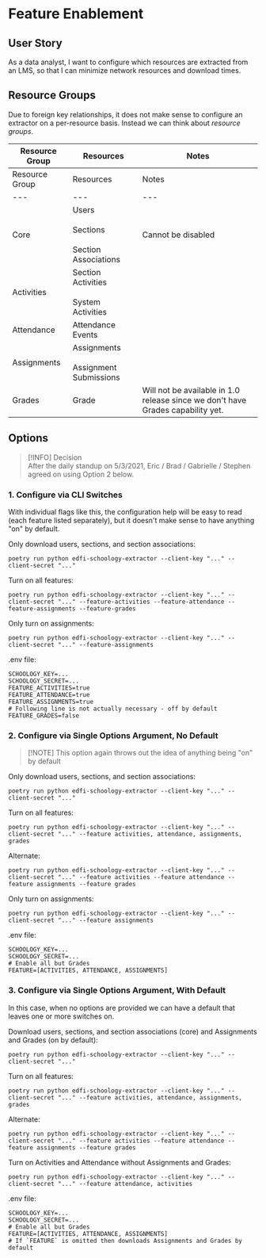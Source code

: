 # Feature Enablement

## User Story

As a data analyst, I want to configure which resources are extracted from an
LMS, so that I can minimize network resources and download times.

## Resource Groups

Due to foreign key relationships, it does not make sense to configure an
extractor on a per-resource basis. Instead we can think about _resource groups_.

| Resource Group | Resources | Notes |
| --- | --- | --- |
| Resource Group | Resources | Notes |
| --- | --- | --- |
| ​Core | Users<br><br>Sections​<br><br>Section Associations | Cannot be disabled |
| Activities | Section Activities<br><br>System Activities |     |
| Attendance | Attendance Events |     |
| Assignments | Assignments<br><br>Assignment Submissions |     |
| Grades | Grade | Will not be available in 1.0 release since we don't have Grades capability yet. |

## Options

> [!INFO] Decision \
> After the daily standup on 5/3/2021, Eric / Brad / Gabrielle / Stephen agreed
> on using Option 2 below.

### 1. Configure via CLI Switches

With individual flags like this, the configuration help will be easy to read
(each feature listed separately), but it doesn't make sense to have anything
"on" by default.

Only download users, sections, and section associations:

```shell
poetry run python edfi-schoology-extractor --client-key "..." --client-secret "..."
```

Turn on all features:

```shell
poetry run python edfi-schoology-extractor --client-key "..." --client-secret "..." --feature-activities --feature-attendance --feature-assignments --feature-grades
```

Only turn on assignments:

```shell
poetry run python edfi-schoology-extractor --client-key "..." --client-secret "..." --feature-assignments
```

.env file:

```none
SCHOOLOGY_KEY=...
SCHOOLOGY_SECRET=...
FEATURE_ACTIVITIES=true
FEATURE_ATTENDANCE=true
FEATURE_ASSIGNMENTS=true
# Following line is not actually necessary - off by default
FEATURE_GRADES=false
```

### 2. Configure via Single Options Argument, No Default

> [!NOTE] This option again throws out the idea of anything being "on" by
> default

Only download users, sections, and section associations:

```shell
poetry run python edfi-schoology-extractor --client-key "..." --client-secret "..."
``````

Turn on all features:

```shell
poetry run python edfi-schoology-extractor --client-key "..." --client-secret "..." --feature activities, attendance, assignments, grades
```

Alternate:

```shell
poetry run python edfi-schoology-extractor --client-key "..." --client-secret "..." --feature activities --feature attendance --feature assignments --feature grades
```

Only turn on assignments:

```shell
poetry run python edfi-schoology-extractor --client-key "..." --client-secret "..." --feature assignments
```

.env file:

```none
SCHOOLOGY_KEY=...
SCHOOLOGY_SECRET=...
# Enable all but Grades
FEATURE=[ACTIVITIES, ATTENDANCE, ASSIGNMENTS]
```

### 3. Configure via Single Options Argument, With Default

In this case, when no options are provided we can have a default that leaves one
or more switches on.

Download users, sections, and section associations (core) and Assignments and
Grades (on by default):

```shell
poetry run python edfi-schoology-extractor --client-key "..." --client-secret "..."
```

Turn on all features:

```shell
poetry run python edfi-schoology-extractor --client-key "..." --client-secret "..." --feature activities, attendance, assignments, grades
```

Alternate:

```shell
poetry run python edfi-schoology-extractor --client-key "..." --client-secret "..." --feature activities --feature attendance --feature assignments --feature grades
```

Turn on Activities and Attendance without Assignments and Grades:

```shell
poetry run python edfi-schoology-extractor --client-key "..." --client-secret "..." --feature attendance, activities
```

.env file:

```none
SCHOOLOGY_KEY=...
SCHOOLOGY_SECRET=...
# Enable all but Grades
FEATURE=[ACTIVITIES, ATTENDANCE, ASSIGNMENTS]
# If `FEATURE` is omitted then downloads Assignments and Grades by default
```
